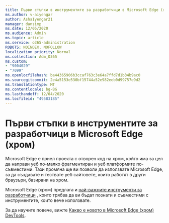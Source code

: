```yaml
---
title: Първи стъпки в инструментите за разработчици в Microsoft Edge (хром)
ms.author: v-aiyengar
author: AshaIyengar21
manager: dansimp
ms.date: 12/05/2020
ms.audience: Admin
ms.topic: article
ms.service: o365-administration
ROBOTS: NOINDEX, NOFOLLOW
localization_priority: Normal
ms.collection: Adm_O365
ms.custom:
- "9004029"
- "7099"
ms.openlocfilehash: ba44365906b3ccaf763c3e64a7ffd7d1b34b9ac0
ms.sourcegitcommit: 2e4a5153e530bf15744a52e982eeb0d99757e9d2
ms.translationtype: MT
ms.contentlocale: bg-BG
ms.lasthandoff: 12/04/2020
ms.locfileid: "49583185"
---
```

# <a name="get-started-with-the-developer-tools-in-microsoft-edge-chromium"></a>Първи стъпки в инструментите за разработчици в Microsoft Edge (хром)

Microsoft Edge е приел проекта с отворен код на хром, който има за цел да направи уеб по-малко фрагментиран и уеб платформите по-съвместими. Тази промяна ще ви позволи да използвате Microsoft Edge, за да създавате и тествате уеб сайтовете, които работят в други браузъри, базирани на хром.

Microsoft Edge (хром) предлага и [най-важните инструменти за разработчици](https://go.microsoft.com/fwlink/?linkid=2134941) , които трябва да ви бъдат познати и съвместими с инструментите, които вече използвате.

За да научите повече, вижте [Какво е новото в Microsoft Edge (хром) DevTools](https://go.microsoft.com/fwlink/?linkid=2135020).